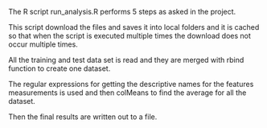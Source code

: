 
The R script run_analysis.R performs 5 steps as asked in the project.

This script download the files and saves it into local folders and
it is cached so that when the script is executed multiple times the
download does not occur multiple times.

All the training and test data set is read and they are merged with rbind
function to create one dataset.

The regular expressions for getting the descriptive names for the features
measurements is used and then colMeans to find the average for all the dataset.

Then the final results are written out to a file.
